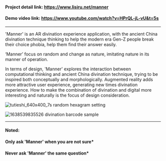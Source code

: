 #### Project detail link: https://www.lisiru.net/manner

#### Demo video link: https://www.youtube.com/watch?v=HPrQL-jL-vU&t=5s

---


'Manner' is an AR divination experience application, with the ancient China divination technique thinking to help the modern era Gen-Z people break their choice phobia, help them find their answer easily.


‘Manner’ focus on random and change as nature, imitating nature in its manner of operation.


In terms of design, 'Manner' explores the interaction between computational thinking and ancient China divination technique, trying to be inspired both conceptually and morphologically. Augmented reality adds more attractive user experience, generating new times divination experience. How to make the combination of divination and digital more interesting and naturally is the focus of design consideration.



![tutieshi_640x400_7s](https://user-images.githubusercontent.com/69792837/144629663-93ead064-3b1c-4873-9f01-8ad87e8e0424.gif)
random hexagram setting



![1638539835526](https://user-images.githubusercontent.com/69792837/144629662-f3ac440e-10fd-432f-95d0-0d99c1156203.gif)
divination barcode sample



---






#### Noted:

#### Only ask 'Manner' when you are not sure*

#### Never ask 'Manner' the same question*
